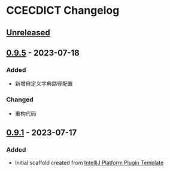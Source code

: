 <!-- Keep a Changelog guide -> https://keepachangelog.com -->

# CCECDICT Changelog

## [Unreleased]

## [0.9.5] - 2023-07-18

### Added
- 新增自定义字典路径配置

### Changed
- 重构代码


## [0.9.1] - 2023-07-17

### Added
- Initial scaffold created from [IntelliJ Platform Plugin Template](https://github.com/JetBrains/intellij-platform-plugin-template)

[Unreleased]: https://github.com/PonKing66/CCECDICT/compare/v0.9.1...HEAD
[0.9.1]: https://github.com/PonKing66/CCECDICT/commits/v0.9.1
[0.9.5]: https://github.com/PonKing66/CCECDICT/commits/v0.9.5
